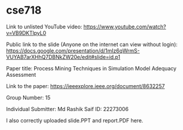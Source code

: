 # cse718
Link to unlisted YouTube video:
https://www.youtube.com/watch?v=VB9DKTlpyL0

Public link to the slide (Anyone on the internet can view without login):
https://docs.google.com/presentation/d/1mIz6qWrmS-VUYAB7arXHhQ7DBNkZW20e/edit#slide=id.p1

Paper title:
Process Mining Techniques in Simulation Model Adequacy Assessment

Link to the paper:
https://ieeexplore.ieee.org/document/8632257

Group Number:
15

Individual Submitter:
Md Rashik Saif
ID: 22273006

I also correctly uploaded slide.PPT and report.PDF here.